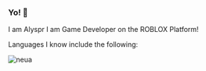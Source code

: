### Yo! 👋

I am Alyspr I am Game Developer on the ROBLOX Platform!

Languages I know include the following:

![neua](https://user-images.githubusercontent.com/114622213/192894211-9039c4ff-cf74-47ec-b8f8-36fae7cf7210.png)
